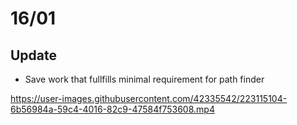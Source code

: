 # 16/01

## Update
- Save work that fullfills minimal requirement for path finder

https://user-images.githubusercontent.com/42335542/223115104-6b56984a-59c4-4016-82c9-47584f753608.mp4
